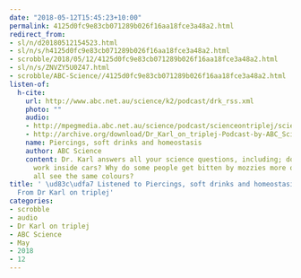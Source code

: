 ```yaml
---
date: "2018-05-12T15:45:23+10:00"
permalink: 4125d0fc9e83cb071289b026f16aa18fce3a48a2.html
redirect_from:
- sl/n/d20180512154523.html
- sl/n/s/h4125d0fc9e83cb071289b026f16aa18fce3a48a2.html
- scrobble/2018/05/12/4125d0fc9e83cb071289b026f16aa18fce3a48a2.html
- sl/n/s/ZNVZY5U0Z47.html
- scrobble/ABC-Science//4125d0fc9e83cb071289b026f16aa18fce3a48a2.html
listen-of:
  h-cite:
    url: http://www.abc.net.au/science/k2/podcast/drk_rss.xml
    photo: ""
    audio:
    - http://mpegmedia.abc.net.au/science/podcast/scienceontriplej/scienceontriplej20180329.mp3
    - http://archive.org/download/Dr_Karl_on_triplej-Podcast-by-ABC_Science/Piercings_soft_drinks_and_homeostasis.mp3
    name: Piercings, soft drinks and homeostasis
    author: ABC Science
    content: Dr. Karl answers all your science questions, including; do solar panels
      work inside cars? Why do some people get bitten by mozzies more often? Do we
      all see the same colours?
title: ' \ud83c\udfa7 Listened to Piercings, soft drinks and homeostasis by ABC Science
  From Dr Karl on triplej'
categories:
- scrobble
- audio
- Dr Karl on triplej
- ABC Science
- May
- 2018
- 12
---
```


